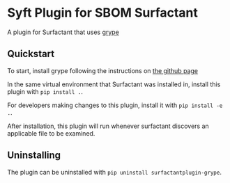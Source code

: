 # Syft Plugin for SBOM Surfactant

A plugin for Surfactant that uses [grype](https://github.com/anchore/grype)


## Quickstart
To start, install grype following the instructions on [the github page](https://github.com/anchore/grype)

In the same virtual environment that Surfactant was installed in, install this plugin with `pip install .`.

For developers making changes to this plugin, install it with `pip install -e .`.

After installation, this plugin will run whenever surfactant discovers an applicable file to be examined.

## Uninstalling
The plugin can be uninstalled with `pip uninstall surfactantplugin-grype`.
